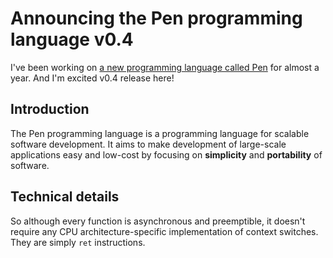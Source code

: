 # Announcing the Pen programming language v0.4

I've been working on [a new programming language called Pen][pen] for almost a year. And I'm excited v0.4 release here!

## Introduction

The Pen programming language is a programming language for scalable software development. It aims to make development of large-scale applications easy and low-cost by focusing on **simplicity** and **portability** of software.

## Technical details

So although every function is asynchronous and preemptible, it doesn't require any CPU architecture-specific implementation of context switches. They are simply `ret` instructions.

[pen]: https://pen-lang.org
